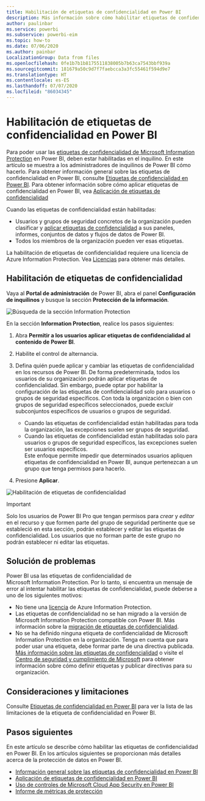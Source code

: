 ```yaml
---
title: Habilitación de etiquetas de confidencialidad en Power BI
description: Más información sobre cómo habilitar etiquetas de confidencialidad de datos en Power BI
author: paulinbar
ms.service: powerbi
ms.subservice: powerbi-eim
ms.topic: how-to
ms.date: 07/06/2020
ms.author: painbar
LocalizationGroup: Data from files
ms.openlocfilehash: 0fe1b7b1b8175511838005b7b63ca7543bbf939a
ms.sourcegitcommit: 181679a50c9d7f7faebcca3a3fc55461f594d9e7
ms.translationtype: HT
ms.contentlocale: es-ES
ms.lasthandoff: 07/07/2020
ms.locfileid: "86034345"
---
```

# <a name="enable-sensitivity-labels-in-power-bi"></a>Habilitación de etiquetas de confidencialidad en Power BI

Para poder usar las [etiquetas de confidencialidad de Microsoft Information Protection](https://docs.microsoft.com/microsoft-365/compliance/sensitivity-labels) en Power BI, deben estar habilitadas en el inquilino. En este artículo se muestra a los administradores de inquilinos de Power BI cómo hacerlo. Para obtener información general sobre las etiquetas de confidencialidad en Power BI, consulte [Etiquetas de confidencialidad en Power BI](service-security-sensitivity-label-overview.md). Para obtener información sobre cómo aplicar etiquetas de confidencialidad en Power BI, vea [Aplicación de etiquetas de confidencialidad](./service-security-apply-data-sensitivity-labels.md) 

Cuando las etiquetas de confidencialidad están habilitadas:

* Usuarios y grupos de seguridad concretos de la organización pueden clasificar y [aplicar etiquetas de confidencialidad](./service-security-apply-data-sensitivity-labels.md) a sus paneles, informes, conjuntos de datos y flujos de datos de Power BI.
* Todos los miembros de la organización pueden ver esas etiquetas.

La habilitación de etiquetas de confidencialidad requiere una licencia de Azure Information Protection. Vea [Licencias](service-security-sensitivity-label-overview.md#licensing) para obtener más detalles.

## <a name="enable-sensitivity-labels"></a>Habilitación de etiquetas de confidencialidad

Vaya al **Portal de administración** de Power BI, abra el panel **Configuración de inquilinos** y busque la sección **Protección de la información**.

![Búsqueda de la sección Information Protection](media/service-security-enable-data-sensitivity-labels/enable-data-sensitivity-labels-01.png)

En la sección **Information Protection**, realice los pasos siguientes:
1. Abra **Permitir a los usuarios aplicar etiquetas de confidencialidad al contenido de Power BI**.
1. Habilite el control de alternancia.
1. Defina quién puede aplicar y cambiar las etiquetas de confidencialidad en los recursos de Power BI. De forma predeterminada, todos los usuarios de su organización podrán aplicar etiquetas de confidencialidad. Sin embargo, puede optar por habilitar la configuración de las etiquetas de confidencialidad solo para usuarios o grupos de seguridad específicos. Con toda la organización o bien con grupos de seguridad específicos seleccionados, puede excluir subconjuntos específicos de usuarios o grupos de seguridad.
   
   * Cuando las etiquetas de confidencialidad están habilitadas para toda la organización, las excepciones suelen ser grupos de seguridad.
   * Cuando las etiquetas de confidencialidad están habilitadas solo para usuarios o grupos de seguridad específicos, las excepciones suelen ser usuarios específicos.  
    Este enfoque permite impedir que determinados usuarios apliquen etiquetas de confidencialidad en Power BI, aunque pertenezcan a un grupo que tenga permisos para hacerlo.

1. Presione **Aplicar**.

![Habilitación de etiquetas de confidencialidad](media/service-security-enable-data-sensitivity-labels/enable-data-sensitivity-labels-02.png)

> [!IMPORTANT]
> Solo los usuarios de Power BI Pro que tengan permisos para *crear* y *editar* en el recurso y que formen parte del grupo de seguridad pertinente que se estableció en esta sección, podrán establecer y editar las etiquetas de confidencialidad. Los usuarios que no forman parte de este grupo no podrán establecer ni editar las etiquetas.  

## <a name="troubleshooting"></a>Solución de problemas

Power BI usa las etiquetas de confidencialidad de Microsoft Information Protection. Por lo tanto, si encuentra un mensaje de error al intentar habilitar las etiquetas de confidencialidad, puede deberse a uno de los siguientes motivos:

* No tiene una [licencia](service-security-sensitivity-label-overview.md#licensing) de Azure Information Protection.
* Las etiquetas de confidencialidad no se han migrado a la versión de Microsoft Information Protection compatible con Power BI. Más información sobre la [migración de etiquetas de confidencialidad](https://docs.microsoft.com/azure/information-protection/configure-policy-migrate-labels).
* No se ha definido ninguna etiqueta de confidencialidad de Microsoft Information Protection en la organización. Tenga en cuenta que para poder usar una etiqueta, debe formar parte de una directiva publicada. [Más información sobre las etiquetas de confidencialidad](https://docs.microsoft.com/Office365/SecurityCompliance/sensitivity-labels) o visite el [Centro de seguridad y cumplimiento de Microsoft](https://sip.protection.office.com/sensitivity?flight=EnableMIPLabels) para obtener información sobre cómo definir etiquetas y publicar directivas para su organización.

## <a name="considerations-and-limitations"></a>Consideraciones y limitaciones

Consulte [Etiquetas de confidencialidad en Power BI](service-security-sensitivity-label-overview.md#limitations) para ver la lista de las limitaciones de la etiqueta de confidencialidad en Power BI.

## <a name="next-steps"></a>Pasos siguientes

En este artículo se describe cómo habilitar las etiquetas de confidencialidad en Power BI. En los artículos siguientes se proporcionan más detalles acerca de la protección de datos en Power BI. 

* [Información general sobre las etiquetas de confidencialidad en Power BI](service-security-sensitivity-label-overview.md)
* [Aplicación de etiquetas de confidencialidad en Power BI](../collaborate-share/service-security-apply-data-sensitivity-labels.md)
* [Uso de controles de Microsoft Cloud App Security en Power BI](service-security-using-microsoft-cloud-app-security-controls.md)
* [Informe de métricas de protección](service-security-data-protection-metrics-report.md)